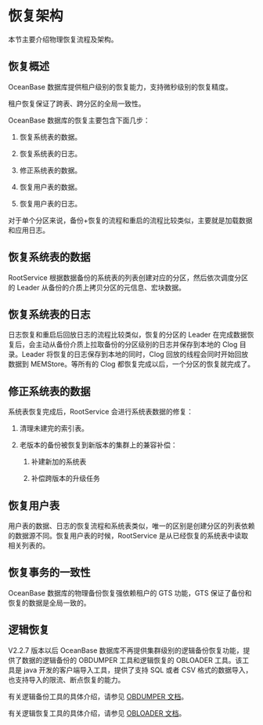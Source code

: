 恢复架构 
=========================

本节主要介绍物理恢复流程及架构。

恢复概述 
-------------------------

OceanBase 数据库提供租户级别的恢复能力，支持微秒级别的恢复精度。

租户恢复保证了跨表、跨分区的全局一致性。

OceanBase 数据库的恢复主要包含下面几步：

1. 恢复系统表的数据。

   

2. 恢复系统表的日志。

   

3. 修正系统表的数据。

   

4. 恢复用户表的数据。

   

5. 恢复用户表的日志。

   




对于单个分区来说，备份+恢复的流程和重启的流程比较类似，主要就是加载数据和应用日志。

恢复系统表的数据 
-----------------------------

RootService 根据数据备份的系统表的列表创建对应的分区，然后依次调度分区的 Leader 从备份的介质上拷贝分区的元信息、宏块数据。

恢复系统表的日志 
-----------------------------

日志恢复和重启后回放日志的流程比较类似，恢复的分区的 Leader 在完成数据恢复后，会主动从备份介质上拉取备份的分区级别的日志并保存到本地的 Clog 目录。Leader 将恢复的日志保存到本地的同时，Clog 回放的线程会同时开始回放数据到 MEMStore。等所有的 Clog 都恢复完成以后，一个分区的恢复就完成了。

修正系统表的数据 
-----------------------------

系统表恢复完成后，RootService 会进行系统表数据的修复：

1. 清理未建完的索引表。

   

2. 老版本的备份被恢复到新版本的集群上的兼容补偿：

   1. 补建新加的系统表

      
   
   2. 补偿跨版本的升级任务

      
   

   




恢复用户表 
--------------------------

用户表的数据、日志的恢复流程和系统表类似，唯一的区别是创建分区的列表依赖的数据源不同。恢复用户表的时候，RootService 是从已经恢复的系统表中读取相关列表的。

恢复事务的一致性 
-----------------------------

OceanBase 数据库的物理备份恢复强依赖租户的 GTS 功能，GTS 保证了备份和恢复的数据是全局一致的。

逻辑恢复 
-------------------------

V2.2.7 版本以后 OceanBase 数据库不再提供集群级别的逻辑备份恢复功能，提供了数据的逻辑备份的 OBDUMPER 工具和逻辑恢复的 OBLOADER 工具。该工具是 java 开发的客户端导入工具，提供了支持 SQL 或者 CSV 格式的数据导入，也支持导入的限流、断点恢复的能力。

有关逻辑备份工具的具体介绍，请参见 [OBDUMPER 文档](https://www.oceanbase.com/docs/community-obloaderdumper-cn-10000000000014232)。

有关逻辑恢复工具的具体介绍，请参见 [OBLOADER 文档](https://www.oceanbase.com/docs/community-obloaderdumper-cn-10000000000014229)。

